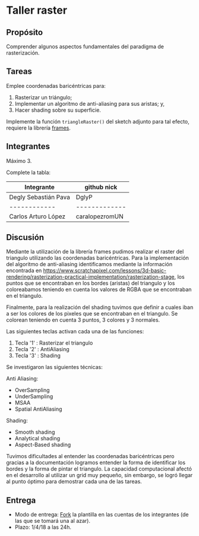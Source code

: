 # Taller raster

## Propósito

Comprender algunos aspectos fundamentales del paradigma de rasterización.

## Tareas

Emplee coordenadas baricéntricas para:

1. Rasterizar un triángulo;
2. Implementar un algoritmo de anti-aliasing para sus aristas; y,
3. Hacer shading sobre su superficie.

Implemente la función ```triangleRaster()``` del sketch adjunto para tal efecto, requiere la librería [frames](https://github.com/VisualComputing/framesjs/releases).

## Integrantes

Máximo 3.

Complete la tabla:

| Integrante | github nick |
|------------|-------------|
| Degly Sebastián Pava | DglyP |
|------------|-------------|
| Carlos Arturo López | caralopezromUN |

## Discusión

Mediante la utilización de la librería frames pudimos realizar el raster del triangulo utilizando las coordenadas baricéntricas. Para la implementación del algoritmo de anti-aliasing identificamos mediante la información encontrada en https://www.scratchapixel.com/lessons/3d-basic-rendering/rasterization-practical-implementation/rasterization-stage, los puntos que se encontraban en los bordes (aristas) del triangulo y los coloreabamos teniendo en cuenta los valores de RGBA que se encontraban en el triangulo.

Finalmente, para la realización del shading tuvimos que definir a cuales  iban a ser los colores de los pixeles que se encontraban en el triangulo. Se colorean teniendo en cuenta 3 puntos, 3 colores y 3 normales.

Las siguientes teclas activan cada una de las funciones:

1. Tecla '1' : Rasterizar el triangulo
2. Tecla '2' : AntiAliasing
3. Tecla '3' : Shading

Se investigaron las siguientes técnicas:

Anti Aliasing: 
- OverSampling
- UnderSampling
- MSAA
- Spatial AntiAliasing

Shading:
- Smooth shading
- Analytical shading
- Aspect-Based shading

Tuvimos dificultades al entender las coordenadas baricéntricas pero gracias a la documentación logramos entender la forma de identificar los bordes y la forma de pintar el triangulo. La capacidad computacional afectó en el desarrollo al utilizar un grid muy pequeño, sin embargo, se logró llegar al punto óptimo para demostrar cada una de las tareas.

## Entrega

* Modo de entrega: [Fork](https://help.github.com/articles/fork-a-repo/) la plantilla en las cuentas de los integrantes (de las que se tomará una al azar).
* Plazo: 1/4/18 a las 24h.
